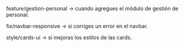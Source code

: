feature/gestion-personal → cuando agregues el módulo de gestión de personal.

fix/navbar-responsive → si corriges un error en el navbar.

style/cards-ui → si mejoras los estilos de las cards.